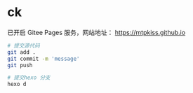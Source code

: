 # ck

已开启 Gitee Pages 服务，网站地址： https://mtpkiss.github.io

```bash
# 提交源代码
git add .
git commit -m 'message'
git push

# 提交hexo 分支 
hexo d
```

